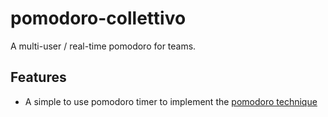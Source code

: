 # pomodoro-collettivo
A multi-user / real-time pomodoro for teams.



## Features

  -  A simple to use pomodoro timer to implement the [pomodoro technique](www.google.com)